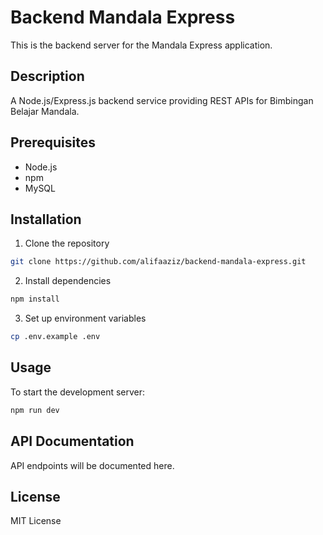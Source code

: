 # Backend Mandala Express

This is the backend server for the Mandala Express application.

## Description

A Node.js/Express.js backend service providing REST APIs for Bimbingan Belajar Mandala.

## Prerequisites

- Node.js
- npm
- MySQL

## Installation

1. Clone the repository
```bash
git clone https://github.com/alifaaziz/backend-mandala-express.git
```

2. Install dependencies
```bash
npm install
```

3. Set up environment variables
```bash
cp .env.example .env
```

## Usage

To start the development server:
```bash
npm run dev
```

## API Documentation

API endpoints will be documented here.

## License

MIT License
